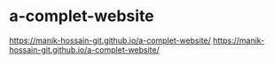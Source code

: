 # a-complet-website
https://manik-hossain-git.github.io/a-complet-website/
https://manik-hossain-git.github.io/a-complet-website/
